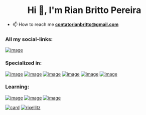 <h1 align="center">Hi 👋, I'm Rian Britto Pereira</h1>

- 📫 How to reach me **contatorianbritto@gmail.com**

<h3 align="left">All my social-links:</h3>

[![image](https://img.shields.io/badge/devlinks-E4405F?style=for-the-badge&logo=&logoColor=white)](https://dev-links-lake.vercel.app/)


<h3 align="left">Specialized in:</h3>

[![image](https://img.shields.io/badge/HTML5-E34F26?style=for-the-badge&logo=html5&logoColor=white)](https://developer.mozilla.org/en-US/docs/Web/HTML)
[![image](https://img.shields.io/badge/CSS3-1572B6?style=for-the-badge&logo=css3&logoColor=white)](https://developer.mozilla.org/pt-BR/docs/Web/CSS)
[![image](https://img.shields.io/badge/JavaScript-323330?style=for-the-badge&logo=javascript&logoColor=F7DF1E)](https://developer.mozilla.org/pt-BR/docs/Web/JavaScript)
[![image](https://img.shields.io/badge/Node.js-43853D?style=for-the-badge&logo=node.js&logoColor=white)](https://nodejs.org/en/)
[![image](https://img.shields.io/badge/MySQL-00000F?style=for-the-badge&logo=mysql&logoColor=white)](https://www.mysql.com/)
[![image](https://img.shields.io/badge/Git-E34F26?style=for-the-badge&logo=git&logoColor=white)](https://git-scm.com/)

<h3 align="left">Learning:</h3>

[![image](https://img.shields.io/badge/ReactJS-black?style=for-the-badge&logo=html5&logoColor=white)](https://developer.mozilla.org/en-US/docs/Web/HTML)
[![image](https://img.shields.io/badge/NextJS-1572B6?style=for-the-badge&logo=typescript3&logoColor=white)](https://developer.mozilla.org/pt-BR/docs/Web/CSS)
[![image](https://img.shields.io/badge/TypeScript-323330?style=for-the-badge&logo=javascript&logoColor=F7DF1E)](https://developer.mozilla.org/pt-BR/docs/Web/JavaScript)

[![card](https://github-readme-stats.vercel.app/api?username=rixellitz&theme=dark&show_icons=true)](https://github.com/rixellitz/)
[![rixellitz](https://github-readme-stats.vercel.app/api/top-langs/?username=rixellitz&hide=html&layout=compact&theme=dark)](https://github.com/rixellitz/)
